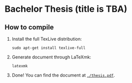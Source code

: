 # Bachelor Thesis (title is TBA)

## How to compile
1. Install the full TexLive distribution:
  
   ```shell
   sudo apt-get install texlive-full
   ```
2. Generate document through LaTeXmk:

   ```shell
   latexmk
   ```
3. Done!
   You can find the document at [`./thesis.pdf`](./thesis.pdf).
